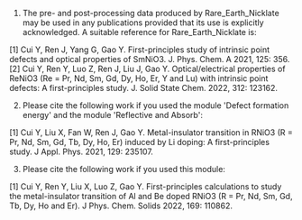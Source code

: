1) The pre- and post-processing data produced by Rare_Earth_Nicklate may be used in any publications provided that its use is explicitly acknowledged. A suitable reference for Rare_Earth_Nicklate is:
 
[1] Cui Y, Ren J, Yang G, Gao Y. First-principles study of intrinsic point defects and optical properties of SmNiO3. J. Phys. Chem. A 2021, 125: 356.
[2] Cui Y, Ren Y, Luo Z, Ren J, Liu J, Gao Y. Optical/electrical properties of ReNiO3 (Re = Pr, Nd, Sm, Gd, Dy, Ho, Er, Y and Lu) with intrinsic point defects: A first-principles study. J. Solid State Chem. 2022, 312: 123162.

2) Please cite the following work if you used the module 'Defect formation energy' and the module 'Reflective and Absorb':

[1] Cui Y, Liu X, Fan W, Ren J, Gao Y. Metal-insulator transition in RNiO3 (R = Pr, Nd, Sm, Gd, Tb, Dy, Ho, Er) induced by Li doping: A first-principles study. J Appl. Phys. 2021, 129: 235107.

3) Please cite the following work if you used this module:

[1] Cui Y, Ren Y, Liu X, Luo Z, Gao Y. First-principles calculations to study the metal-insulator transition of Al and Be doped RNiO3 (R = Pr, Nd, Sm, Gd, Tb, Dy, Ho and Er). J Phys. Chem. Solids 2022, 169: 110862.
